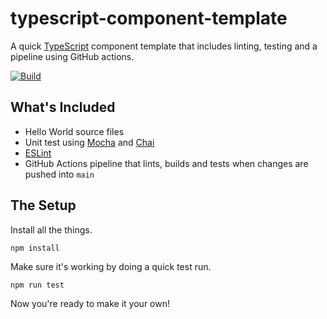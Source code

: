 # typescript-component-template

A quick [TypeScript](https://www.typescriptlang.org/) component template that includes linting, testing and a pipeline using GitHub actions.

[![Build](https://github.com/michael-parkins/typescript-component-template/actions/workflows/build.yml/badge.svg)](https://github.com/michael-parkins/typescript-component-template/actions/workflows/build.yml)

## What's Included
- Hello World source files
- Unit test using [Mocha](https://mochajs.org/) and [Chai](https://www.chaijs.com/)
- [ESLint](https://eslint.org/)
- GitHub Actions pipeline that lints, builds and tests when changes are pushed into `main`

## The Setup

Install all the things.
```
npm install
```

Make sure it's working by doing a quick test run.
```
npm run test
```

Now you're ready to make it your own!